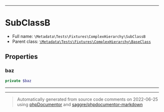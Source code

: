 ***

# SubClassB





* Full name: `\Metadata\Tests\Fixtures\ComplexHierarchy\SubClassB`
* Parent class: [`\Metadata\Tests\Fixtures\ComplexHierarchy\BaseClass`](./BaseClass.md)



## Properties


### baz



```php
private $baz
```






***



***
> Automatically generated from source code comments on 2022-06-25 using [phpDocumentor](http://www.phpdoc.org/) and [saggre/phpdocumentor-markdown](https://github.com/Saggre/phpDocumentor-markdown)

